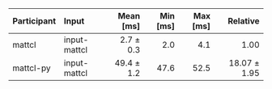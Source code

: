 | Participant | Input | Mean [ms] | Min [ms] | Max [ms] | Relative |
|:---|:---|---:|---:|---:|---:|
| mattcl | input-mattcl | 2.7 ± 0.3 | 2.0 | 4.1 | 1.00 |
| mattcl-py | input-mattcl | 49.4 ± 1.2 | 47.6 | 52.5 | 18.07 ± 1.95 |

